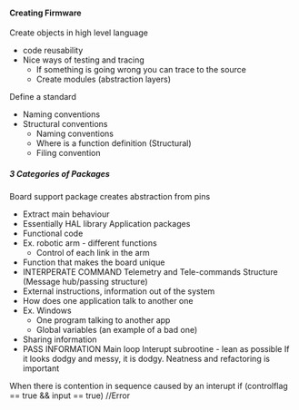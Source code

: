 
#### Creating Firmware 

Create objects in high level language
- code reusability
- Nice ways of testing and tracing
	- If something is going wrong you can trace to the source
	- Create modules (abstraction layers)

Define a standard
- Naming conventions
- Structural conventions
	- Naming conventions
	- Where is a function definition (Structural)
	- Filing convention

##### 3 Categories of Packages

Board support package creates abstraction from pins
- Extract main behaviour
- Essentially HAL library
Application packages
- Functional code
- Ex. robotic arm - different functions
	- Control of each link in the arm
- Function that makes the board unique
- INTERPERATE COMMAND
Telemetry and Tele-commands Structure (Message hub/passing structure)
- External instructions, information out of the system
- How does one application talk to another one
- Ex. Windows
	- One program talking to another app
	- Global variables (an example of a bad one)
- Sharing information
- PASS INFORMATION
Main loop
Interupt subrootine - lean as possible
If it looks dodgy and messy, it is dodgy.
Neatness and refactoring is important

When there is contention in sequence caused by an interupt
if (controlflag == true && input == true)
	//Error